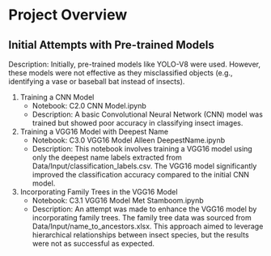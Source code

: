 # Project Overview


## Initial Attempts with Pre-trained Models
Description: Initially, pre-trained models like YOLO-V8 were used. However, these models were not effective as they misclassified objects (e.g., identifying a vase or baseball bat instead of insects).

1. Training a CNN Model
   - Notebook: C2.0 CNN Model.ipynb
   - Description: A basic Convolutional Neural Network (CNN) model was trained but showed poor accuracy in classifying insect images.
3. Training a VGG16 Model with Deepest Name
   - Notebook: C3.0 VGG16 Model Alleen DeepestName.ipynb
   - Description: This notebook involves training a VGG16 model using only the deepest name labels extracted from Data/Input/classification_labels.csv. The VGG16 model significantly improved the classification accuracy compared to the initial CNN model.
5. Incorporating Family Trees in the VGG16 Model
   - Notebook: C3.1 VGG16 Model Met Stamboom.ipynb
   - Description: An attempt was made to enhance the VGG16 model by incorporating family trees. The family tree data was sourced from Data/Input/name_to_ancestors.xlsx. This approach aimed to leverage hierarchical relationships between insect species, but the results were not as successful as expected.
